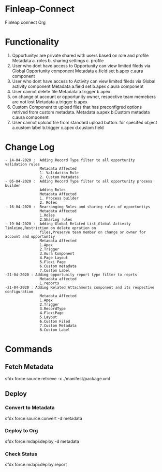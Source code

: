 # Finleap-Connect
Finleap connect Org

# Functionality 

1. Opportunitys are private shared with users based on role and profile
    Metadata
    a. roles
    b. sharing settings
    c. profile
2. User who dont have access to Opportunity can view limited fileds via Global Opportunity component
    Metadata
    a.field set
    b.apex
    c.aura component
3. User who dont have access to Activity can view limited fileds via Global activity component
    Metadata
    a.field set
    b.apex
    c.aura component
4. User cannot delete file 
    Metadata
    a.trigger
    b.apex
5. on change ot account or opportunity owner, respective team memebers are not lost
    Metadata
    a.trigger
    b.apex
6. Custom Component to upload files that has preconfigred options retrived from custom metadata.
    Metadata
    a.apex
    b.Custom metadata
    c.aura component
7. User cannot upload file from standard upload button. for specifed object
    a.custom label
    b.trigger
    c.apex
    d.custom field

# Change Log
    - 14-04-2020 :  Adding Record Type filter to all opportunity validation rules
                    Metadata Affected
                    1. Validation Rule
                    2. Custom Metadata
    - 05-04-2020 :  Adding Record Type filter to all opportunity process builder 
                    Adding Roles
                    Metadata Affected
                    1. Process builder
                    2. Roles
    - 16-04-2020 :  Rearranging Roles and sharing rules of opportuntiys
                    Metadata Affected
                    1.Roles
                    2.Sharing rules
    - 19-04-2020 :  Adding Global Related List,Global Activity Timleine,Restriction on delete opration on 
                    files,Preserve team member on change or owner for account and opportuntiy
                    Metadata Affected
                    1.Apex
                    2.Trigger
                    3.Aura Component
                    4.Page Layout
                    5.Flexi Page
                    6.Custom metadata
                    7.Custom Label
    -21-04-2020 : Adding opportunity report type filter to reprts
                    Metadata affected
                    1.reports
    -21-04-2020 : Adding Related Attachments component and its respective configuration
                    Metadata Affected
                    1.Apex
                    2.Trigger
                    3.RecordType
                    4.FlexiPage
                    5.Layout
                    6.Custom Filed
                    7.Custom Metadata
                    8.Custom Label



# Commands
## Fetch Metadata
sfdx force:source:retrieve -x ./manifest/package.xml 

## Deploy
### Convert to Metadata
sfdx force:source:convert -d metadata
### Deploy to Org
sfdx force:mdapi:deploy -d metadata  
### Check Status
sfdx force:mdapi:deploy:report 
